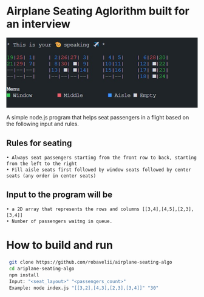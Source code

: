 # Airplane Seating Aglorithm built for an interview

![alt text](https://github.com/robavelii/airplane-seating-algo/blob/main/image.jpg)

A simple node.js program that helps seat passengers in a flight based on the following input and rules.

## Rules for seating

    • Always seat passengers starting from the front row to back, starting from the left to the right
    • Fill aisle seats first followed by window seats followed by center seats (any order in center seats)

## Input to the program will be

    • a 2D array that represents the rows and columns [[3,4],[4,5],[2,3],[3,4]]
    • Number of passengers waitng in queue.

# How to build and run

```bash
 git clone https://github.com/robavelii/airplane-seating-algo
 cd ariplane-seating-algo
 npm install
 Input: "<seat_layout>" "<passengers_count>"
 Example: node index.js "[[3,2],[4,3],[2,3],[3,4]]" "30"
```
